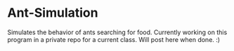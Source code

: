 # Ant-Simulation
Simulates the behavior of ants searching for food.
Currently working on this program in a private repo for a current class. Will post here when done. :)
